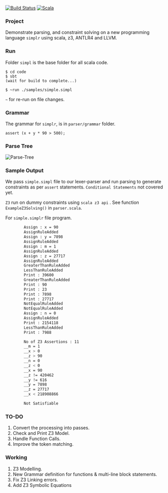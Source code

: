 
[![Build Status](https://travis-ci.com/codersguild/simpl.svg?token=y7dv4AHgKobrxUyj4TGA&branch=master)](https://travis-ci.com/codersguild/simpl) [![Scala](https://img.shields.io/badge/Scala-2.11.0-blue)](https://img.shields.io/badge/Scala-2.11.0-blue)

### Project

Demonstrate parsing, and constraint solving on a new programming language ```simplr``` 
using scala, z3, ANTLR4 and LLVM. 

### Run

Folder ```simpl``` is the base folder for all scala code. 

```
$ cd code
$ sbt
(wait for build to complete...)

$ ~run ./samples/simple.simpl
```

 ```~```  for re-run on file changes. 

 ### Grammar

 The grammar for ```simplr```, is in ```parser/grammar``` folder. 

 ```
 assert (x + y * 90 > 500);
 ```

### Parse Tree

![Parse-Tree](https://github.com/codersguild/simpl/blob/master/simpl/src/main/scala/parser/grammar/grammar.png)

###  Sample Output 

We pass ```simple.simpl``` file to  our lexer-parser and run parsing to generate constraints as per
```assert``` statements. ```Conditional Statements``` not covered yet. 

```Z3```  run on dummy constraints using ```scala z3 api``` .  See function ```ExampleZ3Solving()```
in ```parser.scala```.

For ```simple.simplr``` file program. 

```bash 
        Assign : x = 90
        AssignRuleAdded
        Assign : y = 7898
        AssignRuleAdded
        Assign : m = 1
        AssignRuleAdded
        Assign : z = 27717
        AssignRuleAdded
        GreaterThanRuleAdded
        LessThanRuleAdded
        Print : 39600
        GreaterThanRuleAdded
        Print : 90
        Print : 23
        Print : 7898
        Print : 27717
        NotEqualRuleAdded
        NotEqualRuleAdded
        Assign : n = 0
        AssignRuleAdded
        Print : 2154118
        LessThanRuleAdded
        Print : 7988

        No of Z3 Assertions : 11
        __m = 1
        __x > 0
        __z > 90
        __n = 0
        __z < 0
        __x = 90
        __z != 420462
        __y != 616
        __y = 7898
        __z = 27717
        __x < 218908866

        Not Satisfiable
``` 

### TO-DO

1. Convert the processing into passes. 
2. Check and Print Z3 Model.
3. Handle Function Calls. 
4. Improve the token matching. 

### Working

1. Z3 Modelling. 
2. New Grammar definition for functions & multi-line block statements.
3. Fix Z3 Linking errors. 
4. Add Z3 Symbolic Equations
